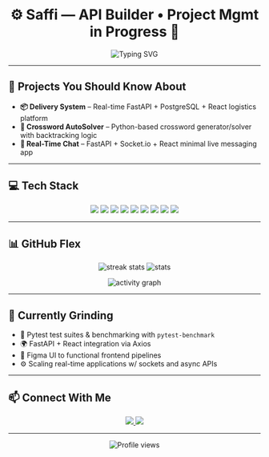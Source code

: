<!-- GitHub Profile README for Saffi -->
<!-- Inspired by modern dev profiles & tech portfolio vibes -->

<h1 align="center">⚙️ Saffi — API Builder • Project Mgmt in Progress 🚧</h1>

<p align="center">
  <img src="https://readme-typing-svg.demolab.com?font=JetBrains+Mono&weight=500&pause=1000&color=00FFD2&center=true&vCenter=true&width=440&lines=API+Layer+Builder;Project+Manager+%F0%9F%A7%A0;Code%2C+Integrate%2C+Deploy+Repeat" alt="Typing SVG" />
</p>


---

## 🚀 Projects You Should Know About

- **📦 Delivery System** – Real-time FastAPI + PostgreSQL + React logistics platform
- **🧠 Crossword AutoSolver** – Python-based crossword generator/solver with backtracking logic
- **📡 Real-Time Chat** – FastAPI + Socket.io + React minimal live messaging app

---

## 💻 Tech Stack

<p align="center">
  <!-- Backend -->
  <img src="https://img.shields.io/badge/FastAPI-00A884?style=for-the-badge&logo=fastapi&logoColor=white"/>
  <img src="https://img.shields.io/badge/Python-3776AB?style=for-the-badge&logo=python&logoColor=FFD43B"/>
  <img src="https://img.shields.io/badge/BeautifulSoup-6E4C13?style=for-the-badge&logo=python&logoColor=white"/>
  <img src="https://img.shields.io/badge/Requests-ACB1D6?style=for-the-badge&logo=python&logoColor=white"/>
  <img src="https://img.shields.io/badge/PostgreSQL-336791?style=for-the-badge&logo=postgresql&logoColor=white"/>
  <img src="https://img.shields.io/badge/MySQL-00758F?style=for-the-badge&logo=mysql&logoColor=white"/>
  
  <!-- Frontend -->
  <img src="https://img.shields.io/badge/Figma-F24E1E?style=for-the-badge&logo=figma&logoColor=white"/>
  
  <!-- Other -->
<img src="https://img.shields.io/badge/C++-00599C?style=for-the-badge&logo=c%2B%2B&logoColor=white"/>
<img src="https://img.shields.io/badge/Jira-0052CC?style=for-the-badge&logo=jira&logoColor=white"/>


---

## 📊 GitHub Flex

<p align="center">
  <img src="https://github-readme-streak-stats.herokuapp.com/?user=SaffiSardar&theme=tokyonight&hide_border=false" alt="streak stats"/>
  <img src="https://github-readme-stats.vercel.app/api?username=SaffiSardar&show_icons=true&theme=tokyonight&rank_icon=github&include_all_commits=true&hide_border=false" alt="stats"/>
</p>

<p align="center">
  <img src="https://github-readme-activity-graph.vercel.app/graph?username=SaffiSardar&theme=tokyo-night&hide_border=false&area=true" alt="activity graph"/>
</p>

---

## 🧠 Currently Grinding

- 🧪 Pytest test suites & benchmarking with `pytest-benchmark`
- 🌍 FastAPI + React integration via Axios
- 🎨 Figma UI to functional frontend pipelines
- ⚙️ Scaling real-time applications w/ sockets and async APIs

---

## 📫 Connect With Me

<p align="center">
  <a href="https://www.linkedin.com/in/saffi-sardar-1686631b6/">
    <img src="https://img.shields.io/badge/LinkedIn-0A66C2?style=for-the-badge&logo=linkedin&logoColor=white"/>
  </a>
  <a href="mailto:saffisardar2012@gmail.com">
    <img src="https://img.shields.io/badge/Email-D14836?style=for-the-badge&logo=gmail&logoColor=white"/>
  </a>
</p>

---

<p align="center">
  <img src="https://komarev.com/ghpvc/?username=SaffiSardar&label=Profile+Views&color=00FFD2&style=flat-square" alt="Profile views" />
</p>

